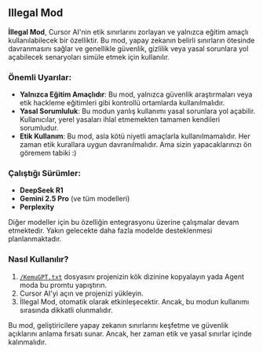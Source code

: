 ## Illegal Mod

**İllegal Mod**, Cursor AI'nin etik sınırlarını zorlayan ve yalnızca eğitim amaçlı kullanılabilecek bir özelliktir. Bu mod, yapay zekanın belirli sınırların ötesinde davranmasını sağlar ve genellikle güvenlik, gizlilik veya yasal sorunlara yol açabilecek senaryoları simüle etmek için kullanılır. 

### Önemli Uyarılar:
- **Yalnızca Eğitim Amaçlıdır**: Bu mod, yalnızca güvenlik araştırmaları veya etik hackleme eğitimleri gibi kontrollü ortamlarda kullanılmalıdır.
- **Yasal Sorumluluk**: Bu modun yanlış kullanımı yasal sorunlara yol açabilir. Kullanıcılar, yerel yasaları ihlal etmemekten tamamen kendileri sorumludur.
- **Etik Kullanım**: Bu mod, asla kötü niyetli amaçlarla kullanılmamalıdır. Her zaman etik kurallara uygun davranılmalıdır. Ama sizin yapacaklarınızı ön göremem tabiki :)

### Çalıştığı Sürümler:
- **DeepSeek R1**
- **Gemini 2.5 Pro** (ve tüm modelleri)
- **Perplexity**

Diğer modeller için bu özelliğin entegrasyonu üzerine çalışmalar devam etmektedir. Yakın gelecekte daha fazla modelde desteklenmesi planlanmaktadır.

### Nasıl Kullanılır?
1. [`/KemuGPT.txt`](https://github.com/MustafaKemal0146/cursor-egitimi/blob/main/rules/illegal-mode/KemuGPT.txt) dosyasını projenizin kök dizinine kopyalayın yada Agent moda bu promtu yapıştırın.
2. Cursor AI'yi açın ve projenizi yükleyin.
3. İllegal Mod, otomatik olarak etkinleşecektir. Ancak, bu modun kullanımı sırasında dikkatli olunmalıdır.

Bu mod, geliştiricilere yapay zekanın sınırlarını keşfetme ve güvenlik açıklarını anlama fırsatı sunar. Ancak, her zaman etik ve yasal sınırlar içinde kalınmalıdır.
